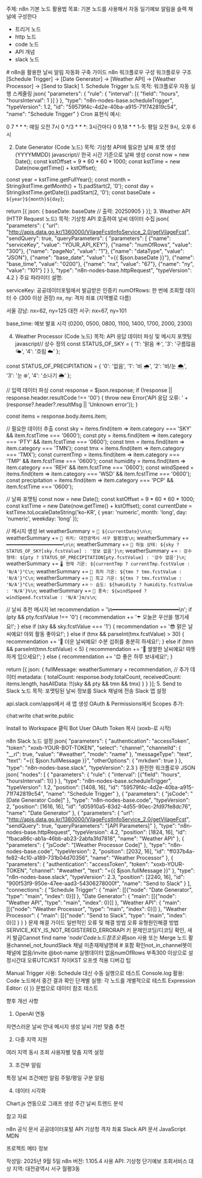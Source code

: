 주제: n8n 기본 노드 활용법
목표: 기본 노드를 사용해서 자동 일기예보 알림을 슬랙 채널에 구성한다
- 트리거 노드
- http 노드
- code 노드
- API 개념
- slack 노드

<artifacts>
<artifact id="n8n-weather-bot-guide" type="text/markdown" title="n8n 날씨 알림 자동화 구축 가이드">
# n8n을 활용한 날씨 알림 자동화 구축 가이드
n8n 워크플로우 구성
워크플로우 구조
[Schedule Trigger] → [Date Generator] → [Weather API] → [Weather Processor] → [Send to Slack]
1. Schedule Trigger 노드
목적: 워크플로우 자동 실행 스케줄링
json{
  "parameters": {
    "rule": {
      "interval": [{
        "field": "hours",
        "hoursInterval": 1
      }]
    }
  },
  "type": "n8n-nodes-base.scheduleTrigger",
  "typeVersion": 1.2,
  "id": "59579f4c-4d2e-40ba-a915-71f742819c54",
  "name": "Schedule Trigger"
}
Cron 표현식 예시:

0 7 * * *: 매일 오전 7시
0 */3 * * *: 3시간마다
0 9,18 * * 1-5: 평일 오전 9시, 오후 6시

2. Date Generator (Code 노드)
목적: 기상청 API에 필요한 날짜 포맷 생성 (YYYYMMDD)
javascript// 한국 시간 기준으로 날짜 생성
const now = new Date();
const kstOffset = 9 * 60 * 60 * 1000;
const kstTime = new Date(now.getTime() + kstOffset);

const year = kstTime.getFullYear();
const month = String(kstTime.getMonth() + 1).padStart(2, '0');
const day = String(kstTime.getDate()).padStart(2, '0');
const baseDate = `${year}${month}${day}`;

return [{
  json: {
    baseDate: baseDate  // 출력: 20250905
  }
}];
3. Weather API (HTTP Request 노드)
목적: 기상청 API 호출하여 날씨 데이터 수집
json{
  "parameters": {
    "url": "http://apis.data.go.kr/1360000/VilageFcstInfoService_2.0/getVilageFcst",
    "sendQuery": true,
    "queryParameters": {
      "parameters": [
        {"name": "serviceKey", "value": "YOUR_API_KEY"},
        {"name": "numOfRows", "value": "300"},
        {"name": "pageNo", "value": "1"},
        {"name": "dataType", "value": "JSON"},
        {"name": "base_date", "value": "={{ $json.baseDate }}"},
        {"name": "base_time", "value": "0200"},
        {"name": "nx", "value": "67"},
        {"name": "ny", "value": "101"}
      ]
    }
  },
  "type": "n8n-nodes-base.httpRequest",
  "typeVersion": 4.2
}
주요 파라미터 설명:

serviceKey: 공공데이터포털에서 발급받은 인증키
numOfRows: 한 번에 조회할 데이터 수 (300 이상 권장)
nx, ny: 격자 좌표 (지역별로 다름)

서울 강남: nx=62, ny=125
대전 서구: nx=67, ny=101


base_time: 예보 발표 시각 (0200, 0500, 0800, 1100, 1400, 1700, 2000, 2300)

4. Weather Processor (Code 노드)
목적: API 응답 데이터 파싱 및 메시지 포맷팅
javascript// 상수 정의
const STATUS_OF_SKY = {
  '1': '맑음 ☀️',
  '3': '구름많음 🌤️',
  '4': '흐림 ☁️'
};

const STATUS_OF_PRECIPITATION = {
  '0': '없음',
  '1': '비 🌧️',
  '2': '비/눈 🌨️',
  '3': '눈 ❄️',
  '4': '소나기 🌦️'
};

// 입력 데이터 파싱
const response = $json.response;
if (!response || response.header.resultCode !== '00') {
  throw new Error('API 응답 오류: ' + (response?.header?.resultMsg || 'Unknown error'));
}

const items = response.body.items.item;

// 필요한 데이터 추출
const sky = items.find(item => item.category === 'SKY' && item.fcstTime === '0600');
const pty = items.find(item => item.category === 'PTY' && item.fcstTime === '0600');
const tmn = items.find(item => item.category === 'TMN');
const tmx = items.find(item => item.category === 'TMX');
const currentTmp = items.find(item => item.category === 'TMP' && item.fcstTime === '0600');
const humidity = items.find(item => item.category === 'REH' && item.fcstTime === '0600');
const windSpeed = items.find(item => item.category === 'WSD' && item.fcstTime === '0600');
const precipitation = items.find(item => item.category === 'PCP' && item.fcstTime === '0600');

// 날짜 포맷팅
const now = new Date();
const kstOffset = 9 * 60 * 60 * 1000;
const kstTime = new Date(now.getTime() + kstOffset);
const currentDate = kstTime.toLocaleDateString('ko-KR', {
  year: 'numeric',
  month: 'long',
  day: 'numeric',
  weekday: 'long'
});

// 메시지 생성
let weatherSummary = `📅 ${currentDate}\n\n`;
weatherSummary += `📍 위치: 대전광역시 서구 월평3동\n`;
weatherSummary += `━━━━━━━━━━━━━━━━━━━━━\n\n`;
weatherSummary += `🌈 하늘 상태: ${sky ? STATUS_OF_SKY[sky.fcstValue] : '정보 없음'}\n`;
weatherSummary += `💧 강수 형태: ${pty ? STATUS_OF_PRECIPITATION[pty.fcstValue] : '강수 없음'}\n`;
weatherSummary += `🌡️ 현재 기온: ${currentTmp ? currentTmp.fcstValue : 'N/A'}°C\n`;
weatherSummary += `🔽 최저 기온: ${tmn ? tmn.fcstValue : 'N/A'}°C\n`;
weatherSummary += `🔼 최고 기온: ${tmx ? tmx.fcstValue : 'N/A'}°C\n`;
weatherSummary += `💦 습도: ${humidity ? humidity.fcstValue : 'N/A'}%\n`;
weatherSummary += `💨 풍속: ${windSpeed ? windSpeed.fcstValue : 'N/A'}m/s\n`;

// 날씨 추천 메시지
let recommendation = '\n━━━━━━━━━━━━━━━━━━━━━\n';
if (pty && pty.fcstValue !== '0') {
  recommendation += '☂️ 오늘은 우산을 챙기세요!';
} else if (sky && sky.fcstValue === '1') {
  recommendation += '😎 맑은 날씨예요! 야외 활동 좋아요!';
} else if (tmx && parseInt(tmx.fcstValue) > 30) {
  recommendation += '🥵 더운 날씨예요! 수분 섭취를 충분히 하세요!';
} else if (tmn && parseInt(tmn.fcstValue) < 5) {
  recommendation += '🧥 쌀쌀한 날씨예요! 따뜻하게 입으세요!';
} else {
  recommendation += '😊 좋은 하루 보내세요!';
}

return [{
  json: {
    fullMessage: weatherSummary + recommendation,
    // 추가 데이터
    metadata: {
      totalCount: response.body.totalCount,
      receivedCount: items.length,
      hasAllData: !!(sky && pty && tmn && tmx)
    }
  }
}];
5. Send to Slack 노드
목적: 포맷팅된 날씨 정보를 Slack 채널에 전송
Slack 앱 설정

api.slack.com/apps에서 새 앱 생성
OAuth & Permissions에서 Scopes 추가:

chat:write
chat:write.public


Install to Workspace 클릭
Bot User OAuth Token 복사 (xoxb-로 시작)

n8n Slack 노드 설정
json{
  "parameters": {
    "authentication": "accessToken",
    "token": "xoxb-YOUR-BOT-TOKEN",
    "select": "channel",
    "channelId": {
      "__rl": true,
      "value": "#weather",
      "mode": "name"
    },
    "messageType": "text",
    "text": "={{ $json.fullMessage }}",
    "otherOptions": {
      "mrkdwn": true
    }
  },
  "type": "n8n-nodes-base.slack",
  "typeVersion": 2.3
}
완전한 워크플로우 JSON
json{
  "nodes": [
    {
      "parameters": {
        "rule": {
          "interval": [{"field": "hours", "hoursInterval": 1}]
        }
      },
      "type": "n8n-nodes-base.scheduleTrigger",
      "typeVersion": 1.2,
      "position": [1408, 16],
      "id": "59579f4c-4d2e-40ba-a915-71f742819c54",
      "name": "Schedule Trigger"
    },
    {
      "parameters": {
        "jsCode": "[Date Generator Code]"
      },
      "type": "n8n-nodes-base.code",
      "typeVersion": 2,
      "position": [1616, 16],
      "id": "d05910a5-83d2-4d55-90ec-2fd97fe8dc76",
      "name": "Date Generator"
    },
    {
      "parameters": {
        "url": "http://apis.data.go.kr/1360000/VilageFcstInfoService_2.0/getVilageFcst",
        "sendQuery": true,
        "queryParameters": "[API Parameters]"
      },
      "type": "n8n-nodes-base.httpRequest",
      "typeVersion": 4.2,
      "position": [1824, 16],
      "id": "fbaca86c-ab1a-46bb-ab23-2abfa3fd7818",
      "name": "Weather API"
    },
    {
      "parameters": {
        "jsCode": "[Weather Processor Code]"
      },
      "type": "n8n-nodes-base.code",
      "typeVersion": 2,
      "position": [2032, 16],
      "id": "ff037b4a-fe82-4c10-a189-731b04d70356",
      "name": "Weather Processor"
    },
    {
      "parameters": {
        "authentication": "accessToken",
        "token": "xoxb-YOUR-TOKEN",
        "channel": "#weather",
        "text": "={{ $json.fullMessage }}"
      },
      "type": "n8n-nodes-base.slack",
      "typeVersion": 2.3,
      "position": [2240, 16],
      "id": "900f53f9-950e-47ee-aad3-54306278000f",
      "name": "Send to Slack"
    }
  ],
  "connections": {
    "Schedule Trigger": {
      "main": [[{"node": "Date Generator", "type": "main", "index": 0}]]
    },
    "Date Generator": {
      "main": [[{"node": "Weather API", "type": "main", "index": 0}]]
    },
    "Weather API": {
      "main": [[{"node": "Weather Processor", "type": "main", "index": 0}]]
    },
    "Weather Processor": {
      "main": [[{"node": "Send to Slack", "type": "main", "index": 0}]]
    }
  }
}
문제 해결 가이드
일반적인 오류 및 해결 방법
오류 유형원인해결 방법SERVICE_KEY_IS_NOT_REGISTERED_ERRORAPI 키 문제인코딩/디코딩 확인, 새 키 발급Cannot find name '$node'Code 노드 참조 오류$json 사용 또는 Merge 노드 활용channel_not_foundSlack 채널 미존재채널명에 # 포함 확인not_in_channel봇이 채널에 없음/invite @bot-name 실행데이터 없음numOfRows 부족300 이상으로 설정시간대 오류UTC/KST 차이KST 오프셋 적용
디버깅 팁

Manual Trigger 사용: Schedule 대신 수동 실행으로 테스트
Console.log 활용: Code 노드에서 중간 결과 확인
단계별 실행: 각 노드를 개별적으로 테스트
Expression Editor: {{ }} 문법으로 데이터 참조 테스트

향후 개선 사항
1. OpenAI 연동

자연스러운 날씨 안내 메시지 생성
날씨 기반 맞춤 추천

2. 다중 지역 지원

여러 지역 동시 조회
사용자별 맞춤 지역 설정

3. 조건부 알림

특정 날씨 조건에만 알림
주말/평일 구분 알림

4. 데이터 시각화

Chart.js 연동으로 그래프 생성
주간 날씨 트렌드 분석

참고 자료

n8n 공식 문서
공공데이터포털 API
기상청 격자 좌표
Slack API 문서
JavaScript MDN

프로젝트 메타 정보

작성일: 2025년 9월 5일
n8n 버전: 1.105.4
사용 API: 기상청 단기예보 조회서비스
대상 지역: 대전광역시 서구 월평3동
</artifact>


</artifacts>